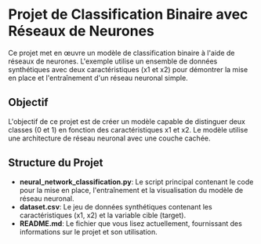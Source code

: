 
# Projet de Classification Binaire avec Réseaux de Neurones

Ce projet met en œuvre un modèle de classification binaire à l'aide de réseaux de neurones. L'exemple utilise un ensemble de données synthétiques avec deux caractéristiques (x1 et x2) pour démontrer la mise en place et l'entraînement d'un réseau neuronal simple.

## Objectif

L'objectif de ce projet est de créer un modèle capable de distinguer deux classes (0 et 1) en fonction des caractéristiques x1 et x2. Le modèle utilise une architecture de réseau neuronal avec une couche cachée.

## Structure du Projet

- **neural_network_classification.py**: Le script principal contenant le code pour la mise en place, l'entraînement et la visualisation du modèle de réseau neuronal.
- **dataset.csv**: Le jeu de données synthétiques contenant les caractéristiques (x1, x2) et la variable cible (target).
- **README.md**: Le fichier que vous lisez actuellement, fournissant des informations sur le projet et son utilisation.
